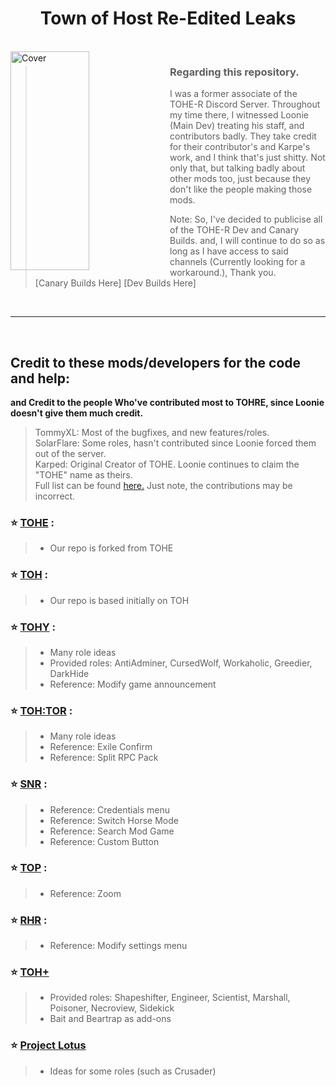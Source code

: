 
<h1 align="center">Town of Host Re-Edited Leaks</h1>

<br>

<img align="left" alt="Cover" src="Resources/Background/TOHE-Background-Old.jpg" width="50%" height="350" /> 

<p align="right">
  
> ### Regarding this repository. 
>
> I was a former associate of the TOHE-R Discord Server. Throughout my time there, I witnessed Loonie (Main Dev) treating his staff, and contributors badly. They take credit for their contributor's and Karpe's work, and I think that's just shitty. Not only that, but talking badly about other mods too, just because they don't like the people making those mods.
>
> Note: So, I've decided to publicise all of the TOHE-R Dev and Canary Builds. and, I will continue to do so as long as I have access to said channels (Currently looking for a workaround.), Thank you.
> <br> [Canary Builds Here]  [Dev Builds Here]
<br>
</p>
<p align="center">
</p>

---

<br>



## Credit to these mods/developers for the code and help:
**and Credit to the people Who've contributed most to TOHRE, since Loonie doesn't give them much credit.**
> TommyXL: Most of the bugfixes, and new features/roles. <br>
> SolarFlare: Some roles, hasn't contributed since Loonie forced them out of the server.<br>
> Karped: Original Creator of TOHE. Loonie continues to claim the "TOHE" name as theirs.<br>
> Full list can be found [here.](https://tohre.dev/AboutUs.html#contributor) Just note, the contributions may be incorrect.


### :star: [TOHE](https://github.com/KARPED1EM/TownOfHostEdited) :
> 
> - Our repo is forked from TOHE
### :star: [TOH](https://github.com/tukasa0001/TownOfHost) :

> - Our repo is based initially on TOH
> 
### :star: [TOHY](https://github.com/Yumenopai/TownOfHost_Y) :
> 
> - Many role ideas
> - Provided roles: AntiAdminer, CursedWolf, Workaholic, Greedier, DarkHide
> - Reference: Modify game announcement
> 
### :star: [TOH:TOR](https://github.com/music-discussion/TownOfHost-TheOtherRoles) :
> 
> - Many role ideas
> - Reference: Exile Confirm
> - Reference: Split RPC Pack
> 
### :star: [SNR](https://github.com/ykundesu/SuperNewRoles) :
> 
> - Reference: Credentials menu
> - Reference: Switch Horse Mode
> - Reference: Search Mod Game
> - Reference: Custom Button
>
### :star: [TOP](https://github.com/tugaru1975/TownOfPlus) :
> 
> - Reference: Zoom
> 
### :star: [RHR](https://github.com/sansaaaaai/Revolutionary-host-roles) :
> 
> - Reference: Modify settings menu
> 

### :star: [TOH+](https://github.com/Loonie-Toons/TownOfHostPlus)
>
> - Provided roles: Shapeshifter, Engineer, Scientist, Marshall, Poisoner, Necroview, Sidekick
> - Bait and Beartrap as add-ons
>

### :star: [Project Lotus](https://github.com/ImaMapleTree/Lotus)
>
> - Ideas for some roles (such as Crusader)
